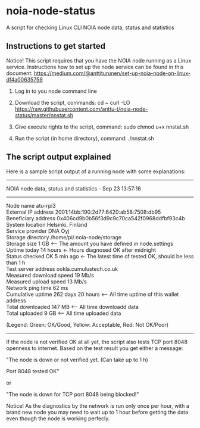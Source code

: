 # noia-node-status
A script for checking Linux CLI NOIA node data, status and statistics

Instructions to get started
---------------------------

Notice! This script requires that you have the NOIA node running as a Linux service. 
Instructions how to set up the node service can be found in this document:
https://medium.com/@anttiturunen/set-up-noia-node-on-linux-df4a00635759

1. Log in to you node command line

2. Download the script, commands:
cd ~
curl -LO https://raw.githubusercontent.com/anttu-t/noia-node-status/master/nnstat.sh

3. Give execute rights to the script, command:
sudo chmod u+x nnstat.sh

4. Run the script (in home directory), command:
./nnstat.sh

The script output explained
---------------------------

Here is a sample script output of a running node with some explanations:

- - - - - - - - - - - - - - - - - - - - - - - - - - - - - - - 
NOIA node data, status and statistics - Sep 23 13:57:16<br />
- - - - - - - - - - - - - - - - - - - - - - - - - - - - - - - 

Node name                atu-rpi3<br />
External IP address      2001:14bb:190:2d77:6420:ab58:7508:db95<br />
Beneficiary address      0x406cd9b0b56f3d9c9c70ca542f0968ddfbf93c4b<br />
System location          Helsinki, Finland<br />
Service provider         DNA Oyj<br />
Storage directory        /home/pi/.noia-node/storage<br />
Storage size             1 GB        <-- The amount you have defined in node.settings<br />
Uptime today             14 hours    <- Hours diagnosed OK after midnight<br />
Status checked OK        5 min ago   <- The latest time of tested OK, should be less than 1 h<br /> 
Test server address      ookla.cumulustech.co.uk<br />
Measured download speed  19 Mb/s<br />
Measured upload speed    13 Mb/s<br />
Network ping time        62 ms<br />
Cumulative uptime        262 days 20 hours  <-- All time uptime of this wallet address<br />
Total downloaded         147 MB             <-- All time downloadd data<br />
Total uploaded           9 GB               <-- All time uploaded data<br />

(Legend: Green: OK/Good, Yellow: Acceptable, Red: Not OK/Poor)

- - - - - - - - - - - - - - - - - - - - - - - - - - - - - - - 

If the node is not verified OK at all yet, the script also tests TCP port 8048 
openness to internet. Based on the test result you get either a message:

"The node is down or not verified yet. (Can take up to 1 h)

Port 8048 tested OK"

or 

"The node is down for TCP port 8048 being blocked!"

Notice! As the diagnostics by the network is run only once per hour, with a brand new node 
you may need to wait up to 1 hour before getting the data even though the node is
working perfecly.
